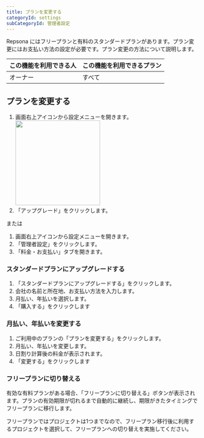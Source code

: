 ```yaml
---
title: プランを変更する
categoryId: settings
subCategoryId: 管理者設定
---
```


Repsona にはフリープランと有料のスタンダードプランがあります。プラン変更にはお支払い方法の設定が必要です。プラン変更の方法について説明します。

|この機能を利用できる人|この機能を利用できるプラン|
|---|---|
|オーナー|すべて|

## プランを変更する

1. 画面右上アイコンから設定メニューを開きます。<br><img src="/images/help/menu-button.png" width="222">
2. 「アップグレード」をクリックします。

または

1. 画面右上アイコンから設定メニューを開きます。
2. 「管理者設定」をクリックします。
3. 「料金・お支払い」タブを開きます。

### スタンダードプランにアップグレードする

1. 「スタンダードプランにアップグレードする」をクリックします。
2. 会社の名前と所在地、お支払い方法を入力します。
3. 月払い、年払いを選択します。
4. 「購入する」をクリックします

### 月払い、年払いを変更する

1. ご利用中のプランの「プランを変更する」をクリックします。
2. 月払い、年払いを変更します。
3. 日割り計算後の料金が表示されます。
4. 「変更する」をクリックします

### フリープランに切り替える

有効な有料プランがある場合、「フリープランに切り替える」ボタンが表示されます。プランの有効期限が切れるまで自動的に継続し、期限がきたタイミングでフリープランに移行します。

フリープランではプロジェクトは1つまでなので、フリープラン移行後に利用するプロジェクトを選択して、フリープランへの切り替えを実施してください。
